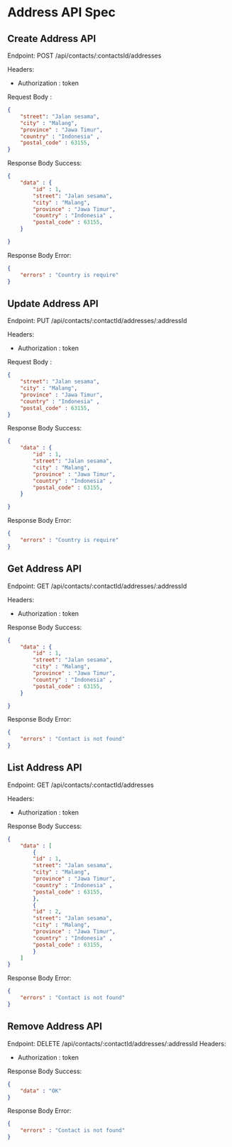 # Address API Spec

## Create Address API

Endpoint: POST /api/contacts/:contactsId/addresses

Headers: 
- Authorization : token

Request Body : 

```json
{
    "street": "Jalan sesama",
    "city" : "Malang",
    "province" : "Jawa Timur",
    "country" : "Indonesia" ,
    "postal_code" : 63155,
}
```

Response Body Success:

```json
{
    "data" : {
        "id" : 1,
        "street": "Jalan sesama",
        "city" : "Malang",
        "province" : "Jawa Timur",
        "country" : "Indonesia" ,
        "postal_code" : 63155,
    }

}
```

Response Body Error:

```json
{
    "errors" : "Country is require"
}
```

## Update Address API

Endpoint: PUT /api/contacts/:contactId/addresses/:addressId

Headers: 
- Authorization : token

Request Body :

```json
{
    "street": "Jalan sesama",
    "city" : "Malang",
    "province" : "Jawa Timur",
    "country" : "Indonesia" ,
    "postal_code" : 63155,
}
```

Response Body Success:

```json
{
    "data" : {
        "id" : 1,
        "street": "Jalan sesama",
        "city" : "Malang",
        "province" : "Jawa Timur",
        "country" : "Indonesia" ,
        "postal_code" : 63155,
    }

}
```

Response Body Error:

```json
{
    "errors" : "Country is require"
}
```

## Get Address API

Endpoint: GET /api/contacts/:contactId/addresses/:addressId

Headers: 
- Authorization : token

Response Body Success:

```json
{
    "data" : {
        "id" : 1,
        "street": "Jalan sesama",
        "city" : "Malang",
        "province" : "Jawa Timur",
        "country" : "Indonesia" ,
        "postal_code" : 63155,
    }

}
```

Response Body Error:

```json
{
    "errors" : "Contact is not found"
}
```

## List Address API

Endpoint: GET /api/contacts/:contactId/addresses

Headers: 
- Authorization : token

Response Body Success:

```json
{
    "data" : [
        {
        "id" : 1,
        "street": "Jalan sesama",
        "city" : "Malang",
        "province" : "Jawa Timur",
        "country" : "Indonesia" ,
        "postal_code" : 63155,
        },
        {
        "id" : 2,
        "street": "Jalan sesama",
        "city" : "Malang",
        "province" : "Jawa Timur",
        "country" : "Indonesia" ,
        "postal_code" : 63155,
        }
    ]
}
```

Response Body Error:

```json
{
    "errors" : "Contact is not found"
}
```

## Remove Address API

Endpoint: DELETE /api/contacts/:contactId/addresses/:addressId
Headers: 
- Authorization : token

Response Body Success:

```json
{
    "data" : "OK"
}
```

Response Body Error:

```json
{
    "errors" : "Contact is not found"
}
```